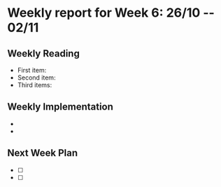 # Weekly report for Week 6: 26/10 -- 02/11
## Weekly Reading
- First item: 
- Second item: 
- Third items: 
## Weekly Implementation
- 
- 
## Next Week Plan
- [ ] 
- [ ] 